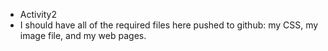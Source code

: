 + Activity2
+ I should have all of the required files here pushed to github: my CSS, my image file, and my web pages.
